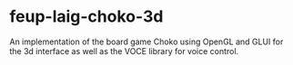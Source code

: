 # feup-laig-choko-3d
An implementation of the board game Choko using OpenGL and GLUI for the 3d interface as well as the VOCE library for voice control.
